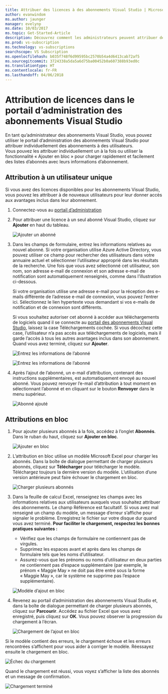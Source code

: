 ```yaml
---
title: Attribuer des licences à des abonnements Visual Studio | Microsoft Docs
author: evanwindom
ms.author: jaunger
manager: evelynp
ms.date: 10/03/2017
ms.topic: Get-Started-Article
description: Découvrez comment les administrateurs peuvent attribuer des licences aux abonnés
ms.prod: vs-subscription
ms.technology: vs-subscriptions
searchscope: VS Subscription
ms.openlocfilehash: b035f748f6d99595bc2570b54a4d6413cab72af5
ms.sourcegitcommit: 3724338a5da5a6d75ba00452b0a607388b93ed0c
ms.translationtype: HT
ms.contentlocale: fr-FR
ms.lasthandoff: 04/06/2018
---
```

# <a name="assigning-licenses-in-the-visual-studio-subscriptions-administrator-portal"></a>Attribution de licences dans le portail d’administration des abonnements Visual Studio

En tant qu’administrateur des abonnements Visual Studio, vous pouvez utiliser le portail d’administration des abonnements Visual Studio pour attribuer individuellement des abonnements à des utilisateurs.  
Vous pouvez les attribuer individuellement un à la fois ou utiliser la fonctionnalité « Ajouter en bloc » pour charger rapidement et facilement des listes d’abonnés avec leurs informations d’abonnement. 

## <a name="assigning-a-single-user"></a>Attribution à un utilisateur unique
Si vous avez des licences disponibles pour les abonnements Visual Studio, vous pouvez les attribuer à de nouveaux utilisateurs pour leur donner accès aux avantages inclus dans leur abonnement. 
1.  Connectez-vous au [portail d’administration](https://manage.visualstudio.com)

2.  Pour attribuer une licence à un seul abonné Visual Studio, cliquez sur **Ajouter** en haut du tableau.

    ![Ajouter un abonné](_img\assign-license-add\assign-license-add.png)

3.  Dans les champs de formulaire, entrez les informations relatives au nouvel abonné. Si votre organisation utilise Azure Active Directory, vous pouvez utiliser ce champ pour rechercher des utilisateurs dans votre annuaire actuel et sélectionner l’utilisateur approprié dans les résultats de la recherche. Une fois que vous avez sélectionné cet utilisateur, son nom, son adresse e-mail de connexion et son adresse e-mail de notification sont automatiquement renseignés, comme dans l’illustration ci-dessous. 

    Si votre organisation utilise une adresse e-mail pour la réception des e-mails différente de l’adresse e-mail de connexion, vous pouvez l’entrer ici. Sélectionnez le lien hypertexte vous demandant si vos e-mails de notification et de connexion sont différents. 

    Si vous souhaitez autoriser cet abonné à accéder aux téléchargements de logiciels quand il se connecte au [portail des abonnements Visual Studio](https:/my.visualstudio.com?wt.mc_id=o~msft~docs), laissez la case Téléchargements cochée. Si vous décochez cette case, l’utilisateur n’a pas accès aux téléchargements de logiciels, mais il garde l’accès à tous les autres avantages inclus dans son abonnement. Quand vous avez terminé, cliquez sur **Ajouter**.

    ![Entrez les informations de l’abonné](_img\assign-license-add\add-subscriber-1.png)

    ![Entrez les informations de l’abonné](_img\assign-license-add\add-subscriber-2.png)

4.  Après l’ajout de l’abonné, un e-mail d’attribution, contenant des instructions supplémentaires, est automatiquement envoyé au nouvel abonné. Vous pouvez renvoyer l’e-mail d’attribution à tout moment en sélectionnant l’abonné et en cliquant sur le bouton **Renvoyer** dans le menu supérieur.

    ![Abonné ajouté](_img\assign-license-add\add-subscriber-complete.png)

## <a name="bulk-assignments"></a>Attributions en bloc
1.  Pour ajouter plusieurs abonnés à la fois, accédez à l’onglet **Abonnés**. Dans le ruban du haut, cliquez sur **Ajouter en bloc**. 

    ![Ajouter en bloc](_img\assign-license-add\bulk-assign-add.png)

2. L’attribution en bloc utilise un modèle Microsoft Excel pour charger les abonnés. Dans la boîte de dialogue permettant de charger plusieurs abonnés, cliquez sur **Télécharger** pour télécharger le modèle. Téléchargez toujours la dernière version du modèle. L’utilisation d’une version antérieure peut faire échouer le chargement en bloc.

    ![Charger plusieurs abonnés](_img\assign-license-add\bulk-assign-upload.png)

3.  Dans la feuille de calcul Excel, renseignez les champs avec les informations relatives aux utilisateurs auxquels vous souhaitez attribuer des abonnements. Le champ Référence est facultatif. Si vous avez mal renseigné un champ du modèle, un message d’erreur s’affiche pour signaler le problème. Enregistrez le fichier sur votre disque dur quand vous avez terminé.
**Pour faciliter le chargement, respectez les bonnes pratiques suivantes :**
    - Vérifiez que les champs de formulaire ne contiennent pas de virgules.
    - Supprimez les espaces avant et après dans les champs de formulaire tels que les noms d’utilisateur.
    - Assurez-vous que les prénoms ou noms d’utilisateur en deux parties ne contiennent pas d’espace supplémentaire (par exemple, le prénom « Maggie May » ne doit pas être entré sous la forme « Maggie  May », car le système ne supprime pas l’espace supplémentaire).

    ![Modèle d’ajout en bloc](_img\assign-license-add\bulk-template.png)

4.  Revenez au portail d’administration des abonnements Visual Studio et, dans la boîte de dialogue permettant de charger plusieurs abonnés, cliquez sur **Parcourir**. Accédez au fichier Excel que vous avez enregistré, puis cliquez sur **OK**. Vous pouvez observer la progression du chargement à l’écran. 

    ![Chargement de l’ajout en bloc](_img\assign-license-add\bulk-assign-upload-2.png)

Si le modèle contient des erreurs, le chargement échoue et les erreurs rencontrées s’affichent pour vous aider à corriger le modèle. Réessayez ensuite le chargement en bloc.

   ![Échec du chargement](_img\assign-license-add\bulk-assign-upload-fail.png)

Quand le chargement est réussi, vous voyez s’afficher la liste des abonnés et un message de confirmation.

   ![Chargement terminé](_img\assign-license-add\bulk-assign-upload-complete.png)
